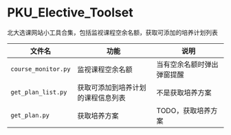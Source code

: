 # PKU_Elective_Toolset
北大选课网站小工具合集，包括监视课程空余名额，获取可添加的培养计划列表

| 文件名 | 功能 | 说明 |
| --- | --- | --- |
| `course_monitor.py` | 监视课程空余名额 | 当有空余名额时弹出弹窗提醒 |
| `get_plan_list.py` | 获取可添加到培养计划的课程信息列表 | 不是获取培养方案 |
| `get_plan.py` | 获取培养方案 | TODO，获取培养方案 |

